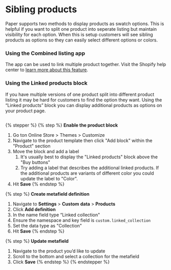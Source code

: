 # Sibling products

Paper supports two methods to display products as swatch options. This is helpful if you want to split one product into seperate listing but maintain visibility for each option. When this is setup customers will see sibling products as options so they can easily select different options or colors.&#x20;



### Using the Combined listing app <a href="#h_2bcf225838" id="h_2bcf225838"></a>

The app can be used to link multiple product together. Visit the Shopify help center to [learn more about this feature](https://www.shopify.com/enterprise/blog/combined-listings?utm_campaign=winter24edition\&utm_channel=W24-editions-website\&utm_content=W24E\&utm_medium=W24E-page\&utm_source=editions).



### Using the Linked products block <a href="#h_cca672d346" id="h_cca672d346"></a>

If you have multiple versions of one product split into different product listing it may be hard for customers to find the option they want. Using the “Linked products” block you can display additional products as options on your product page.

<div align="left"><figure><img src="https://downloads.intercomcdn.com/i/o/1199113876/d52e9df88e7df4162b8d1a2a/CleanShot+2024-09-30+at+16_38_29%402x.png?expires=1744682400&#x26;signature=77329ecf2a86c61fe8b5aa4a8c3ee774ca76885856f5adea859b17cd9de91d47&#x26;req=dSEuH8h%2FnolYX%2FMW1HO4zbKV%2FaqpEaFXxYnS4Ar%2FPaaCkex3r0CyKkqc2esv%0AFKm0Q3gjxu03JLwRdz0%3D%0A" alt=""><figcaption></figcaption></figure></div>

{% stepper %}
{% step %}
**Enable the product block**

1. Go ton Online Store > Themes > Customize
2. Navigate to the product template then click "Add block" within the "Product" section
3. Move the block and add a label
   1. It's usually best to display the "Linked products" block above the "Buy buttons"
   2. Try adding a label that describes the additional linked products. If the additional products are variants of different color you could update the label to "Color".
4. Hit **Save**
{% endstep %}

{% step %}
**Create metafield definition**

1. Navigate to **Settings** > **Custom** **data** > **Products**
2. Click **Add definition**
3. In the name field type “Linked collection"
4. Ensure the namespace and key field is `custom.linked_collection`
5. Set the data type as "Collection"
6. Hit **Save**
{% endstep %}

{% step %}
**Update metafield**

1. Navigate to the product you’d like to update
2. Scroll to the bottom and select a collection for the metafield
3. Click **Save**
{% endstep %}
{% endstepper %}
